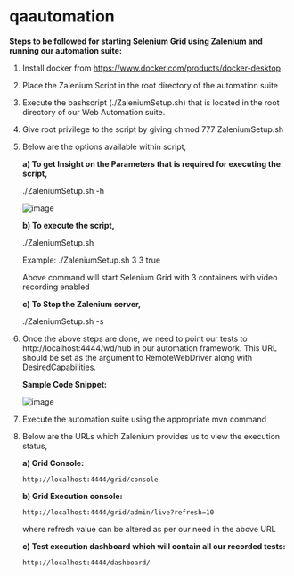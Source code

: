 # qaautomation

**Steps to be followed for starting Selenium Grid using Zalenium and running our automation suite:**

1) Install docker from https://www.docker.com/products/docker-desktop
2) Place the Zalenium Script in the root directory of the automation suite
3) Execute the bashscript (./ZaleniumSetup.sh) that is located in the root directory of our Web Automation suite.
4) Give root privilege to the script by giving chmod 777 ZaleniumSetup.sh
5) Below are the options available within script,

   **a) To get Insight on the Parameters that is required for executing the script,**

      ./ZaleniumSetup.sh -h 
      
      ![image](https://user-images.githubusercontent.com/83286077/116243141-3e704980-a784-11eb-8a77-076110e2d70c.png)

 
   **b) To execute the script,**
   
     ./ZaleniumSetup.sh <desiredContainers> <maxDockerSeleniumContainers> <videoRecordingEnabled>
   
      Example:
      ./ZaleniumSetup.sh 3 3 true
      
      Above command will start Selenium Grid with 3 containers with video recording enabled
   
   **c) To Stop the Zalenium server,**
   
      ./ZaleniumSetup.sh -s
    
 6) Once the above steps are done, we need to point our tests to http://localhost:4444/wd/hub in our automation framework. This URL should be set as the argument to     RemoteWebDriver along with DesiredCapabilities.
 
      **Sample Code Snippet:**
    
	![image](https://user-images.githubusercontent.com/83286077/116246310-7f1d9200-a787-11eb-93d7-75b9d6715805.png)
			
 7) Execute the automation suite using the appropriate mvn command
 8) Below are the URLs which Zalenium provides us to view the execution status,
 
    **a) Grid Console:**
    
        http://localhost:4444/grid/console
     
    **b) Grid Execution console:**
    
        http://localhost:4444/grid/admin/live?refresh=10
      
      where refresh value can be altered as per our need in the above URL
      
    **c) Test execution dashboard which will contain all our recorded tests:**
    
        http://localhost:4444/dashboard/
   
   


